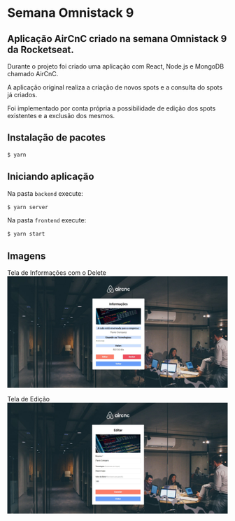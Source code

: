 # Semana Omnistack 9

## Aplicação AirCnC criado na semana Omnistack 9 da Rocketseat.

Durante o projeto foi criado uma aplicação com React, Node.js e MongoDB chamado AirCnC.

A aplicação original realiza a criação de novos spots e a consulta do spots já criados. 

Foi implementado por conta própria a possibilidade de  edição dos spots existentes e a exclusão dos mesmos.

## Instalação de pacotes

```bash
$ yarn
```

## Iniciando aplicação

Na pasta `backend` execute:

```bash
$ yarn server
```

Na pasta `frontend` execute:

```bash
$ yarn start
```

## Imagens

Tela de Informações com o Delete
![Informacoes](https://raw.githubusercontent.com/FlavioCaruso/Semana-OmniStack-9.0/master/frontend/src/assets/img1.jpg)


Tela de Edição
![Informacoes](https://raw.githubusercontent.com/FlavioCaruso/Semana-OmniStack-9.0/master/frontend/src/assets/img2.jpg)
